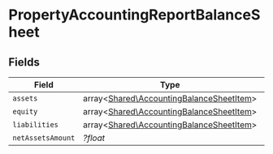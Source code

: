 # PropertyAccountingReportBalanceSheet


## Fields

| Field                                                                                         | Type                                                                                          | Required                                                                                      | Description                                                                                   |
| --------------------------------------------------------------------------------------------- | --------------------------------------------------------------------------------------------- | --------------------------------------------------------------------------------------------- | --------------------------------------------------------------------------------------------- |
| `assets`                                                                                      | array<[Shared\AccountingBalanceSheetItem](../../Models/Shared/AccountingBalanceSheetItem.md)> | :heavy_minus_sign:                                                                            | N/A                                                                                           |
| `equity`                                                                                      | array<[Shared\AccountingBalanceSheetItem](../../Models/Shared/AccountingBalanceSheetItem.md)> | :heavy_minus_sign:                                                                            | N/A                                                                                           |
| `liabilities`                                                                                 | array<[Shared\AccountingBalanceSheetItem](../../Models/Shared/AccountingBalanceSheetItem.md)> | :heavy_minus_sign:                                                                            | N/A                                                                                           |
| `netAssetsAmount`                                                                             | *?float*                                                                                      | :heavy_minus_sign:                                                                            | N/A                                                                                           |